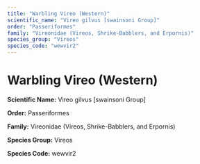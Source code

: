 ```yaml
---
title: "Warbling Vireo (Western)"
scientific_name: "Vireo gilvus [swainsoni Group]"
order: "Passeriformes"
family: "Vireonidae (Vireos, Shrike-Babblers, and Erpornis)"
species_group: "Vireos"
species_code: "wewvir2"
---
```


# Warbling Vireo (Western)

**Scientific Name:** Vireo gilvus [swainsoni Group]

**Order:** Passeriformes

**Family:** Vireonidae (Vireos, Shrike-Babblers, and Erpornis)

**Species Group:** Vireos

**Species Code:** wewvir2
